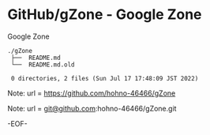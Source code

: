 # GitHub/gZone - Google Zone

Google Zone

    ./gZone
     ├──  README.md
     └──  README.md.old
     
     0 directories, 2 files (Sun Jul 17 17:48:09 JST 2022)


Note:	url = https://github.com/hohno-46466/gZone

Note:	url = git@github.com:hohno-46466/gZone.git

-EOF-
